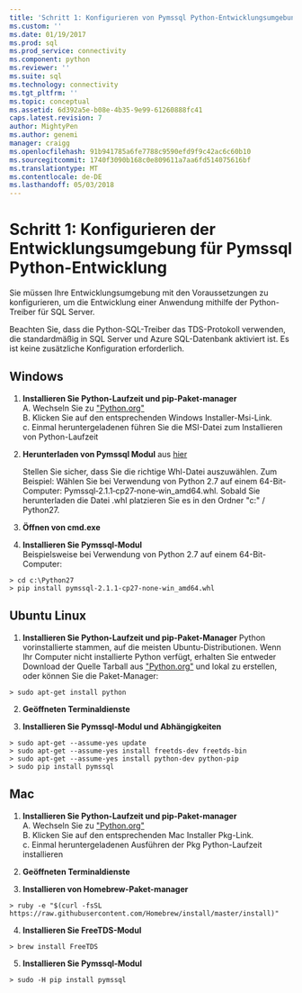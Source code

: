 ```yaml
---
title: 'Schritt 1: Konfigurieren von Pymssql Python-Entwicklungsumgebung | Microsoft Docs'
ms.custom: ''
ms.date: 01/19/2017
ms.prod: sql
ms.prod_service: connectivity
ms.component: python
ms.reviewer: ''
ms.suite: sql
ms.technology: connectivity
ms.tgt_pltfrm: ''
ms.topic: conceptual
ms.assetid: 6d392a5e-b08e-4b35-9e99-61260888fc41
caps.latest.revision: 7
author: MightyPen
ms.author: genemi
manager: craigg
ms.openlocfilehash: 91b941785a6fe7788c9590efd9f9c42ac6c60b10
ms.sourcegitcommit: 1740f3090b168c0e809611a7aa6fd514075616bf
ms.translationtype: MT
ms.contentlocale: de-DE
ms.lasthandoff: 05/03/2018
---
```

# <a name="step-1-configure-development-environment-for-pymssql-python-development"></a>Schritt 1: Konfigurieren der Entwicklungsumgebung für Pymssql Python-Entwicklung
Sie müssen Ihre Entwicklungsumgebung mit den Voraussetzungen zu konfigurieren, um die Entwicklung einer Anwendung mithilfe der Python-Treiber für SQL Server.    
  
Beachten Sie, dass die Python-SQL-Treiber das TDS-Protokoll verwenden, die standardmäßig in SQL Server und Azure SQL-Datenbank aktiviert ist.  Es ist keine zusätzliche Konfiguration erforderlich.  
  
## <a name="windows"></a>Windows  
  
1. **Installieren Sie Python-Laufzeit und pip-Paket-manager**  
A. Wechseln Sie zu ["Python.org"](https://www.python.org/downloads/)  
B. Klicken Sie auf den entsprechenden Windows Installer-Msi-Link.   
c. Einmal heruntergeladenen führen Sie die MSI-Datei zum Installieren von Python-Laufzeit  
  
2. **Herunterladen von Pymssql Modul** aus [hier](http://www.lfd.uci.edu/~gohlke/pythonlibs/#pymssql)  
  
    Stellen Sie sicher, dass Sie die richtige Whl-Datei auszuwählen.  Zum Beispiel: Wählen Sie bei Verwendung von Python 2.7 auf einem 64-Bit-Computer: Pymssql‑2.1.1‑cp27‑none‑win_amd64.whl. Sobald Sie herunterladen die Datei .whl platzieren Sie es in den Ordner "c:" / Python27.  
      
3. **Öffnen von cmd.exe**  
  
4. **Installieren Sie Pymssql-Modul**     
    Beispielsweise bei Verwendung von Python 2.7 auf einem 64-Bit-Computer:  
```  
> cd c:\Python27  
> pip install pymssql‑2.1.1‑cp27‑none‑win_amd64.whl  
```  
  
## <a name="ubuntu-linux"></a>Ubuntu Linux  
  
1. **Installieren Sie Python-Laufzeit und pip-Paket-Manager** Python vorinstallierte stammen, auf die meisten Ubuntu-Distributionen.  Wenn Ihr Computer nicht installierte Python verfügt, erhalten Sie entweder Download der Quelle Tarball aus ["Python.org"](https://www.python.org/downloads/) und lokal zu erstellen, oder können Sie die Paket-Manager:  
```  
> sudo apt-get install python   
```  
  
2.  **Geöffneten Terminaldienste**  
  
3.  **Installieren Sie Pymssql-Modul und Abhängigkeiten**  
```  
> sudo apt-get --assume-yes update  
> sudo apt-get --assume-yes install freetds-dev freetds-bin  
> sudo apt-get --assume-yes install python-dev python-pip  
> sudo pip install pymssql  
```  
  
## <a name="mac"></a>Mac  
  
1. **Installieren Sie Python-Laufzeit und pip-Paket-manager**  
A. Wechseln Sie zu ["Python.org"](https://www.python.org/downloads/)  
B. Klicken Sie auf den entsprechenden Mac Installer Pkg-Link.   
c. Einmal heruntergeladenen Ausführen der Pkg Python-Laufzeit installieren  
  
2.  **Geöffneten Terminaldienste**  
  
3. **Installieren von Homebrew-Paket-manager**  
```  
> ruby -e "$(curl -fsSL https://raw.githubusercontent.com/Homebrew/install/master/install)"  
```  
  
4.  **Installieren Sie FreeTDS-Modul**  
```  
> brew install FreeTDS  
```  
  
5.  **Installieren Sie Pymssql-Modul**  
```  
> sudo -H pip install pymssql  
```
